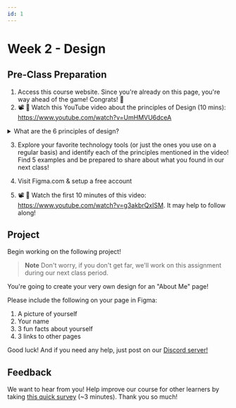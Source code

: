 ```yaml
---
id: 1
---
```


# Week 2 - Design

## Pre-Class Preparation

1. Access this course website. Since you're already on this page, you're way ahead of the game! Congrats! 👊 
2. 📽️ 🍿 Watch this YouTube video about the principles of Design (10 mins):  https://www.youtube.com/watch?v=UmHMVU6dceA

<details>
  <summary>What are the 6 principles of design?</summary>
    1. Emphasis <br />
    2. Contrast <br />
    3. White Space <br />
    4. Movement <br />
    5. Repetition <br />
    6. Alignment <br />
</details>

3. Explore your favorite technology tools (or just the ones you use on a regular basis) and identify each of the principles mentioned in the video! Find 5 examples and be prepared to share about what you found in our next class!

4. Visit Figma.com & setup a free account 

5. 📽️ 🍿 Watch the first 10 minutes of this video: https://www.youtube.com/watch?v=g3akbrQxISM. It may help to follow along!

## Project

Begin working on the following project!

> **Note**
>  Don't worry, if you don't get far, we'll work on this assignment during our next class period.

You're going to create your very own design for an "About Me" page! 

Please include the following on your page in Figma: 

1. A picture of yourself 
2. Your name 
3. 3 fun facts about yourself 
4. 3 links to other pages 

Good luck! And if you need any help, just post on our [Discord server!](https://discord.gg/NVq4JK8B) 

## Feedback

We want to hear from you! Help improve our course for other learners by taking [this quick survey](https://docs.google.com/forms/d/e/1FAIpQLSdrENiLGrwWq7oe-GPvIK89R_gk6_IYDgOHyF4SuwqNcomHIg/viewform) (~3 minutes). Thank you so much!